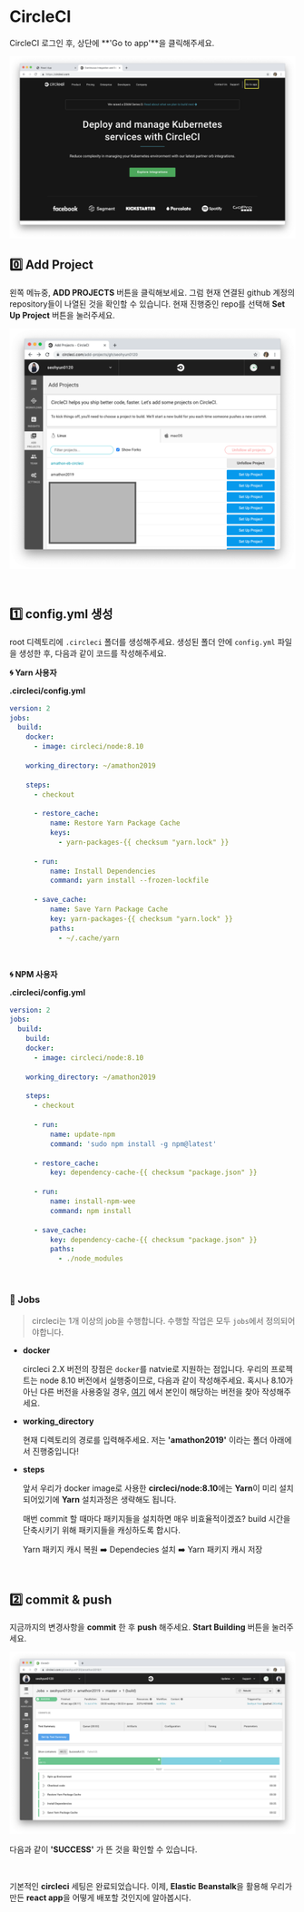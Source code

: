 # CircleCI

CircleCI 로그인 후, 상단에 **'Go to app'**을 클릭해주세요.

![22](./pic/22.png)



## 0️⃣ Add Project

왼쪽 메뉴중, **ADD PROJECTS** 버튼을 클릭해보세요. 그럼 현재 연결된 github 계정의 repository들이 나열된 것을 확인할 수 있습니다. 현재 진행중인 repo를 선택해 **Set Up Project** 버튼을 눌러주세요.

![36](./pic/36.png)

<br>

## 1️⃣ config.yml 생성

root 디렉토리에 `.circleci` 폴더를 생성해주세요. 생성된 폴더 안에 `config.yml` 파일을 생성한 후, 다음과 같이 코드를 작성해주세요.

**🌀 Yarn 사용자** 

**.circleci/config.yml**

```yaml
version: 2
jobs:
  build:
    docker:
      - image: circleci/node:8.10

    working_directory: ~/amathon2019

    steps:
      - checkout

      - restore_cache:
          name: Restore Yarn Package Cache
          keys:
            - yarn-packages-{{ checksum "yarn.lock" }}

      - run:
          name: Install Dependencies
          command: yarn install --frozen-lockfile

      - save_cache:
          name: Save Yarn Package Cache
          key: yarn-packages-{{ checksum "yarn.lock" }}
          paths:
            - ~/.cache/yarn
```

<br>

**🌀 NPM 사용자**

**.circleci/config.yml**

```yaml
version: 2
jobs:
  build:
    build:
    docker:
      - image: circleci/node:8.10

    working_directory: ~/amathon2019
    
    steps:
      - checkout

      - run:
          name: update-npm
          command: 'sudo npm install -g npm@latest'
          
      - restore_cache:
          key: dependency-cache-{{ checksum "package.json" }}

      - run:
          name: install-npm-wee
          command: npm install
          
      - save_cache:
          key: dependency-cache-{{ checksum "package.json" }}
          paths:
            - ./node_modules
```

<br>

### 🤙 Jobs

> circleci는 1개 이상의 job을 수행합니다. 수행할 작업은 모두 `jobs`에서 정의되어야합니다.

- **docker**

  circleci 2.X 버전의 장점은 `docker`를 natvie로 지원하는 점입니다. 우리의 프로젝트는 node 8.10 버전에서 실행중이므로, 다음과 같이 작성해주세요. 혹시나 8.10가 아닌 다른 버전을 사용중일 경우, [여기](https://hub.docker.com/u/circleci) 에서 본인이 해당하는 버전을 찾아 작성해주세요.



- **working_directory**

  현재 디렉토리의 경로를 입력해주세요. 저는 **'amathon2019'** 이라는 폴더 아래에서 진행중입니다!



- **steps**

  앞서 우리가 docker image로 사용한 **circleci/node:8.10**에는 **Yarn**이 미리 설치되어있기에 **Yarn** 설치과정은 생략해도 됩니다.

  매번 commit 할 때마다 패키지들을 설치하면 매우 비효율적이겠죠? build 시간을 단축시키기 위해 패키지들을 캐싱하도록 합시다. 

  

  Yarn 패키지 캐시 복원 ➡️ Dependecies 설치 ➡️ Yarn 패키지 캐시 저장

<br>

## 2️⃣ commit & push

지금까지의 변경사항을 **commit** 한 후 **push** 해주세요. **Start Building** 버튼을 눌러주세요.

![37](./pic/37.png)

다음과 같이 **'SUCCESS'** 가 뜬 것을 확인할 수 있습니다. 

<br>

기본적인 **circleci** 세팅은 완료되었습니다. 이제, **Elastic Beanstalk**을 활용해 우리가 만든 **react app**을 어떻게 배포할 것인지에 알아봅시다.